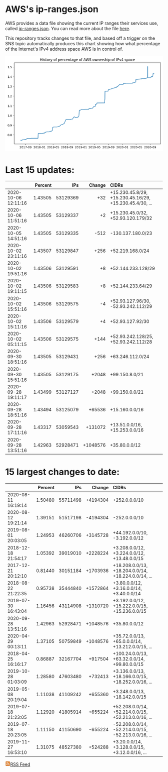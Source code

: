 # AWS's ip-ranges.json

AWS provides a data file showing the current IP ranges their
services use, called [ip-ranges.json](https://ip-ranges.amazonaws.com/ip-ranges.json).  You 
can read more about the file [here](https://docs.aws.amazon.com/general/latest/gr/aws-ip-ranges.html).

This repository tracks changes to that file, and based off a trigger on the SNS topic 
automatically produces this chart showing how what percentage of the Internet's IPv4 
address space AWS is in control of.

![History of AWS](history_count.png)

# Last 15 updates:

| | Percent | IPs | Change | CIDRs |
| :--- | ---: | ---: | ---: | :--- |
| 2020-10-06 12:11:16 | 1.43505 | 53129369 | +32 | +15.230.45.8/29, +15.230.45.16/29, +15.230.45.4/30, ... |
| 2020-10-06 11:51:16 | 1.43505 | 53129337 | +2 | +15.230.45.0/32, +52.93.120.179/32 |
| 2020-10-05 14:51:16 | 1.43505 | 53129335 | -512 | -130.137.180.0/23 |
| 2020-10-02 23:11:16 | 1.43507 | 53129847 | +256 | +52.219.168.0/24 |
| 2020-10-02 19:51:16 | 1.43506 | 53129591 | +8 | +52.144.233.128/29 |
| 2020-10-02 19:11:15 | 1.43506 | 53129583 | +8 | +52.144.233.64/29 |
| 2020-10-02 15:51:16 | 1.43506 | 53129575 | -4 | +52.93.127.96/30, -52.93.242.112/29 |
| 2020-10-02 15:11:16 | 1.43506 | 53129579 | +4 | +52.93.127.92/30 |
| 2020-10-02 05:11:15 | 1.43506 | 53129575 | +144 | +52.93.242.128/25, +52.93.242.112/28 |
| 2020-09-30 18:51:16 | 1.43505 | 53129431 | +256 | +63.246.112.0/24 |
| 2020-09-30 15:51:16 | 1.43505 | 53129175 | +2048 | +99.150.8.0/21 |
| 2020-09-28 19:11:17 | 1.43499 | 53127127 | +2048 | +99.150.0.0/21 |
| 2020-09-28 18:51:16 | 1.43494 | 53125079 | +65536 | +15.160.0.0/16 |
| 2020-09-28 17:11:16 | 1.43317 | 53059543 | +131072 | +13.51.0.0/16, +15.253.0.0/16 |
| 2020-09-28 13:51:16 | 1.42963 | 52928471 | +1048576 | +35.80.0.0/12 |


# 15 largest changes to date:

| | Percent | IPs | Change | CIDRs |
| :--- | ---: | ---: | ---: | :--- |
| 2020-08-11 16:19:14 | 1.50480 | 55711498 | +4194304 | +252.0.0.0/10 |
| 2020-08-12 19:21:14 | 1.39151 | 51517198 | -4194304 | -252.0.0.0/10 |
| 2019-08-01 20:03:05 | 1.24953 | 46260706 | +3145728 | +44.192.0.0/10, -3.192.0.0/12 |
| 2018-12-18 21:54:17 | 1.05392 | 39019010 | +2228224 | +3.208.0.0/12, +3.224.0.0/12, +13.48.0.0/15 |
| 2017-12-21 20:12:10 | 0.81440 | 30151184 | +1703936 | +18.208.0.0/13, +18.204.0.0/14, +18.224.0.0/14, ... |
| 2018-08-22 21:22:35 | 0.95738 | 35444840 | +1572864 | +3.80.0.0/12, +3.16.0.0/14, +3.40.0.0/14 |
| 2019-07-30 16:43:04 | 1.16456 | 43114908 | +1310720 | +3.192.0.0/12, +15.222.0.0/15, +15.236.0.0/15 |
| 2020-09-28 13:51:16 | 1.42963 | 52928471 | +1048576 | +35.80.0.0/12 |
| 2020-04-29 00:13:11 | 1.37105 | 50759849 | +1048576 | +35.72.0.0/13, +65.0.0.0/14, +13.212.0.0/15, ... |
| 2018-04-25 16:16:17 | 0.86887 | 32167704 | +917504 | +100.24.0.0/13, +63.32.0.0/14, +99.80.0.0/15 |
| 2019-10-28 01:03:09 | 1.28580 | 47603480 | +732413 | +3.136.0.0/13, +18.166.0.0/15, +18.252.0.0/16, ... |
| 2019-05-08 20:19:04 | 1.11038 | 41109242 | +655360 | +3.248.0.0/13, +18.142.0.0/15 |
| 2019-07-18 21:23:05 | 1.12920 | 41805914 | +655224 | +52.208.0.0/14, +52.214.0.0/15, +52.213.0.0/16, ... |
| 2019-07-18 20:23:05 | 1.11150 | 41150690 | -655224 | -52.208.0.0/14, -52.214.0.0/15, -52.213.0.0/16, ... |
| 2019-11-27 16:53:10 | 1.31075 | 48527380 | +524288 | +3.20.0.0/14, +3.128.0.0/15, +3.12.0.0/16, ... |


[![RSS Icon](rss-icon.png)RSS Feed](https://raw.githubusercontent.com/seligman/aws-ip-ranges/master/rss.xml)
